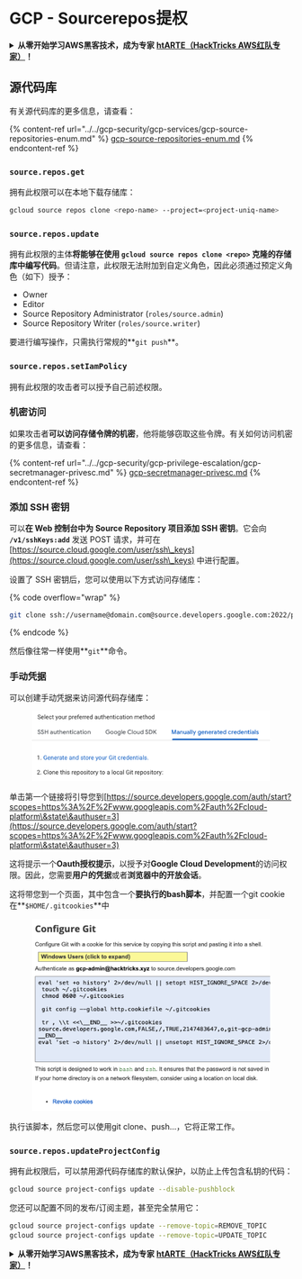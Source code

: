 # GCP - Sourcerepos提权

<details>

<summary><strong>从零开始学习AWS黑客技术，成为专家</strong> <a href="https://training.hacktricks.xyz/courses/arte"><strong>htARTE（HackTricks AWS红队专家）</strong></a><strong>！</strong></summary>

支持HackTricks的其他方式：

- 如果您想看到您的**公司在HackTricks中做广告**或**下载PDF格式的HackTricks**，请查看[**订阅计划**](https://github.com/sponsors/carlospolop)!
- 获取[**官方PEASS & HackTricks周边产品**](https://peass.creator-spring.com)
- 探索[**PEASS家族**](https://opensea.io/collection/the-peass-family)，我们的独家[NFTs收藏品](https://opensea.io/collection/the-peass-family)
- **加入** 💬 [**Discord群**](https://discord.gg/hRep4RUj7f) 或 [**电报群**](https://t.me/peass) 或 **关注**我们的**Twitter** 🐦 [**@hacktricks_live**](https://twitter.com/hacktricks_live)**。**
- 通过向[**HackTricks**](https://github.com/carlospolop/hacktricks)和[**HackTricks Cloud**](https://github.com/carlospolop/hacktricks-cloud) github仓库提交PR来分享您的黑客技巧。

</details>

## 源代码库

有关源代码库的更多信息，请查看：

{% content-ref url="../../gcp-security/gcp-services/gcp-source-repositories-enum.md" %}
[gcp-source-repositories-enum.md](../../gcp-security/gcp-services/gcp-source-repositories-enum.md)
{% endcontent-ref %}

### `source.repos.get`

拥有此权限可以在本地下载存储库：
```bash
gcloud source repos clone <repo-name> --project=<project-uniq-name>
```
### `source.repos.update`

拥有此权限的主体**将能够在使用 `gcloud source repos clone <repo>` 克隆的存储库中编写代码**。但请注意，此权限无法附加到自定义角色，因此必须通过预定义角色（如下）授予：

- Owner
- Editor
- Source Repository Administrator (`roles/source.admin`)
- Source Repository Writer (`roles/source.writer`)

要进行编写操作，只需执行常规的**`git push`**。

### `source.repos.setIamPolicy`

拥有此权限的攻击者可以授予自己前述权限。

### 机密访问

如果攻击者**可以访问存储令牌的机密**，他将能够窃取这些令牌。有关如何访问机密的更多信息，请查看：

{% content-ref url="../../gcp-security/gcp-privilege-escalation/gcp-secretmanager-privesc.md" %}
[gcp-secretmanager-privesc.md](../../gcp-security/gcp-privilege-escalation/gcp-secretmanager-privesc.md)
{% endcontent-ref %}

### 添加 SSH 密钥

可以**在 Web 控制台中为 Source Repository 项目添加 SSH 密钥**。它会向 **`/v1/sshKeys:add`** 发送 POST 请求，并可在 [https://source.cloud.google.com/user/ssh\_keys](https://source.cloud.google.com/user/ssh\_keys) 中进行配置。

设置了 SSH 密钥后，您可以使用以下方式访问存储库：

{% code overflow="wrap" %}
```bash
git clone ssh://username@domain.com@source.developers.google.com:2022/p/<proj-name>/r/<repo-name>
```
{% endcode %}

然后像往常一样使用**`git`**命令。

### 手动凭据

可以创建手动凭据来访问源代码存储库：

<figure><img src="../../../.gitbook/assets/image (135).png" alt=""><figcaption></figcaption></figure>

单击第一个链接将引导您到[https://source.developers.google.com/auth/start?scopes=https%3A%2F%2Fwww.googleapis.com%2Fauth%2Fcloud-platform\&state\&authuser=3](https://source.developers.google.com/auth/start?scopes=https%3A%2F%2Fwww.googleapis.com%2Fauth%2Fcloud-platform\&state\&authuser=3)

这将提示一个**Oauth授权提示**，以授予对**Google Cloud Development**的访问权限。因此，您需要**用户的凭据**或者**浏览器中的开放会话**。

这将带您到一个页面，其中包含一个**要执行的bash脚本**，并配置一个git cookie在**`$HOME/.gitcookies`**中

<figure><img src="../../../.gitbook/assets/image (134).png" alt=""><figcaption></figcaption></figure>

执行该脚本，然后您可以使用git clone、push...，它将正常工作。

### `source.repos.updateProjectConfig`

拥有此权限后，可以禁用源代码存储库的默认保护，以防止上传包含私钥的代码：
```bash
gcloud source project-configs update --disable-pushblock
```
您还可以配置不同的发布/订阅主题，甚至完全禁用它：
```bash
gcloud source project-configs update --remove-topic=REMOVE_TOPIC
gcloud source project-configs update --remove-topic=UPDATE_TOPIC
```
<details>

<summary><strong>从零开始学习AWS黑客技术，成为专家</strong> <a href="https://training.hacktricks.xyz/courses/arte"><strong>htARTE（HackTricks AWS红队专家）</strong></a><strong>！</strong></summary>

其他支持HackTricks的方式：

* 如果您想看到您的**公司在HackTricks中做广告**或**下载PDF格式的HackTricks**，请查看[**订阅计划**](https://github.com/sponsors/carlospolop)!
* 获取[**官方PEASS & HackTricks周边产品**](https://peass.creator-spring.com)
* 探索[**PEASS家族**](https://opensea.io/collection/the-peass-family)，我们的独家[**NFTs**](https://opensea.io/collection/the-peass-family)
* **加入** 💬 [**Discord群**](https://discord.gg/hRep4RUj7f) 或 [**电报群**](https://t.me/peass) 或 **关注**我们的**Twitter** 🐦 [**@hacktricks_live**](https://twitter.com/hacktricks_live)**。**
* 通过向[**HackTricks**](https://github.com/carlospolop/hacktricks)和[**HackTricks Cloud**](https://github.com/carlospolop/hacktricks-cloud) github仓库提交PR来分享您的黑客技巧。

</details>
